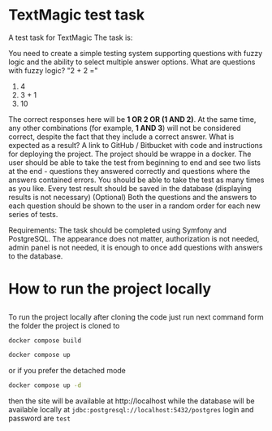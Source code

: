 # TextMagic test task
A test task for TextMagic
The task is:

You need to create a simple testing system supporting questions with fuzzy logic and the ability to select multiple
answer options.
What are questions with fuzzy logic? "2 + 2 ="
1. 4
2. 3 + 1
3. 10

The correct responses here will be **1 OR 2 OR (1 AND 2)**. At the same time, any other combinations (for example, **1 AND 3**) will not be considered correct, despite the fact that they include a correct answer.
What is expected as a result?
A link to GitHub / Bitbucket with code and instructions for deploying the project. The project should be wrappe  in a
docker. The user should be able to take the test from beginning to end and see two lists at the end - questions they answered correctly and questions where the answers contained errors. You should be able to take the test as many times as you like. Every test result should be saved in the database (displaying results is not necessary) (Optional) Both the questions and the answers to each question should be shown to the user in a random order for each new series of tests.

Requirements: The task should be completed using Symfony and PostgreSQL. The appearance does not matter, authorization is not needed, admin panel is not needed, it is enough to once add questions with answers to the database.

# How to run the project locally

## 
To run the project locally after cloning the code just run next command form the folder the project is cloned to

```bash
docker compose build
```

```bash
docker compose up
```
or if you prefer the detached mode

```bash
docker compose up -d
```
then the site will be available at http://localhost
while the database will be available locally at
`jdbc:postgresql://localhost:5432/postgres`
login and password are `test`
